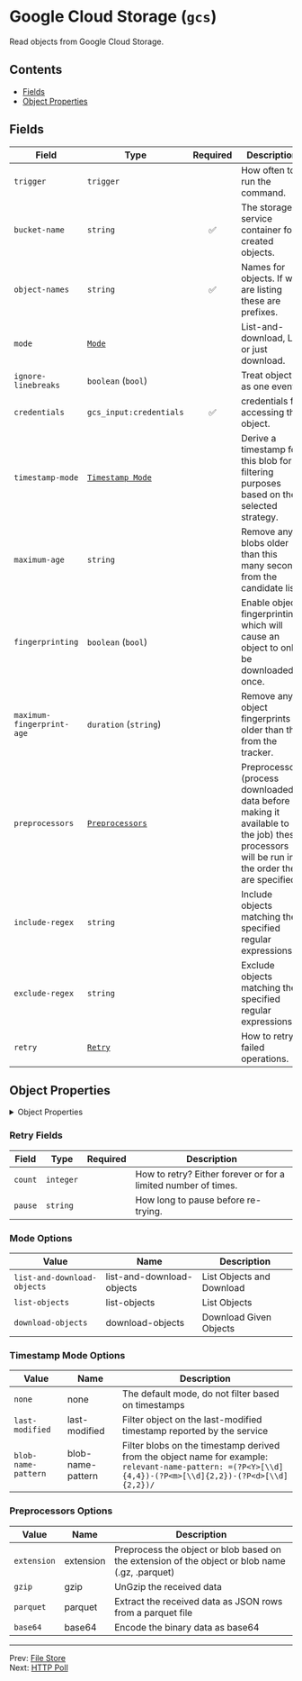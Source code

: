# Google Cloud Storage (`gcs`)

Read objects from Google Cloud Storage.


## Contents

- [Fields](#fields)
- [Object Properties](#object-properties)




## Fields


| Field | Type | Required | Description |
|---|---|:---:|---|
| `trigger` | `trigger` |  | How often to run the command. |
| `bucket-name` | `string` | ✅ | The storage service container for created objects. |
| `object-names` | `string` | ✅ | Names for objects. If we are listing these are prefixes. |
| `mode` | [`Mode`](#mode-options) |  | List-and-download, List or just download. |
| `ignore-linebreaks` | `boolean` (`bool`) |  | Treat object as one event. |
| `credentials` | `gcs_input:credentials` | ✅ | credentials for accessing the object. |
| `timestamp-mode` | [`Timestamp Mode`](#timestamp-mode-options) |  | Derive a timestamp for this blob for filtering purposes based on the selected strategy. |
| `maximum-age` | `string` |  | Remove any blobs older than this many seconds from the candidate list. |
| `fingerprinting` | `boolean` (`bool`) |  | Enable object fingerprinting, which will cause an object to only be downloaded once. |
| `maximum-fingerprint-age` | `duration` (`string`) |  | Remove any object fingerprints older than this from the tracker. |
| `preprocessors` | [`Preprocessors`](#preprocessors-options) |  | Preprocessors (process downloaded data before making it available to the job) these processors will be run in the order they are specified. |
| `include-regex` | `string` |  | Include objects matching the specified regular expressions. |
| `exclude-regex` | `string` |  | Exclude objects matching the specified regular expressions. |
| `retry` | [`Retry`](#retry-fields) |  | How to retry failed operations. |



## Object Properties

<details>
<summary>Object Properties</summary>


| Field | Type | Required | Description |
|---|---|:---:|---|
| `object-name-field` | `event-field` (`string`) |  | The field that a object name from an operation should be stored in. |
| `creation-time-field` | `event-field` (`string`) |  | The field that the object creation time should be stored in. |
| `last-modified-field` | `event-field` (`string`) |  | The field that the object last modified time should be stored in. |
| `content-length-field` | `event-field` (`string`) |  | The field that the object content length information should be stored in. |
| `content-type-field` | `event-field` (`string`) |  | The field that the object content type information should be stored in. |
| `etag-field` | `event-field` (`string`) |  | The field that the object ETag should be stored in. |
| `data-field` | `event-field` (`string`) |  | A field to take the object data (default is to merge fields if possible). |

</details>





### Retry Fields

| Field | Type | Required | Description |
|---|---|:---:|---|
| `count` | `integer` |  | How to retry? Either forever or for a limited number of times. |
| `pause` | `string` |  | How long to pause before re-trying. |





### Mode Options

| Value | Name | Description |
|---|---|---|
| `list-and-download-objects` | list-and-download-objects | List Objects and Download |
| `list-objects` | list-objects | List Objects |
| `download-objects` | download-objects | Download Given Objects |



### Timestamp Mode Options

| Value | Name | Description |
|---|---|---|
| `none` | none | The default mode, do not filter based on timestamps |
| `last-modified` | last-modified | Filter object on the last-modified timestamp reported by the service |
| `blob-name-pattern` | blob-name-pattern | Filter blobs on the timestamp derived from the object name for example: `relevant-name-pattern: =(?P<Y>[\\d]{4,4})-(?P<m>[\\d]{2,2})-(?P<d>[\\d]{2,2})/` |



### Preprocessors Options

| Value | Name | Description |
|---|---|---|
| `extension` | extension | Preprocess the object or blob based on the extension of the object or blob name (.gz, .parquet) |
| `gzip` | gzip | UnGzip the received data |
| `parquet` | parquet | Extract the received data as JSON rows from a parquet file |
| `base64` | base64 | Encode the binary data as base64 |




---
Prev: [File Store](file-store.md)  
Next: [HTTP Poll](http-poll.md)  
